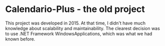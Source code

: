 # Calendario-Plus - the old project

This project was developed in 2015. At that time, I didn't have much knowledge about scalability and maintainability.
The clearest decision was to use .NET Framework WindowsApplications, which was what we had known before.